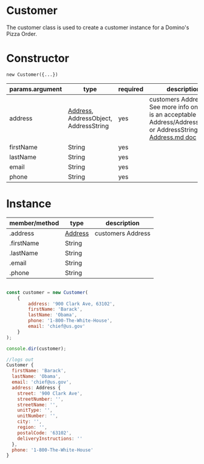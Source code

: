Customer
====
The customer class is used to create a customer instance for a Domino's Pizza Order.


Constructor
====

`new Customer({...})`

|params.argument|type  |required|description|
|--------|------|--------|-------|
|address      |[Address](https://github.com/RIAEvangelist/node-dominos-pizza-api/blob/v3.x/docs/Address.md), AddressObject, AddressString|yes|customers Address. See more info on what is an acceptable Address/AddressObject or AddressString in the [Address.md doc](https://github.com/RIAEvangelist/node-dominos-pizza-api/blob/v3.x/docs/Address.md)|
|firstName  |String|yes||
|lastName   |String|yes||
|email      |String|yes||
|phone      |String|yes||

Instance
====

|member/method|type  |description|
|-------------|------|-------    |
|.address      |[Address](https://github.com/RIAEvangelist/node-dominos-pizza-api/blob/v3.x/docs/Address.md)|customers Address|
|.firstName  |String| |
|.lastName   |String||
|.email      |String||
|.phone      |String||




```js

const customer = new Customer(
    {
        address: '900 Clark Ave, 63102',
        firstName: 'Barack',
        lastName: 'Obama',
        phone: '1-800-The-White-House',
        email: 'chief@us.gov'
    }
);

console.dir(customer);

//logs out
Customer {
  firstName: 'Barack',
  lastName: 'Obama',
  email: 'chief@us.gov',
  address: Address {
    street: '900 Clark Ave',
    streetNumber: '',
    streetName: '',
    unitType: '',
    unitNumber: '',
    city: '',
    region: '',
    postalCode: '63102',
    deliveryInstructions: ''
  },
  phone: '1-800-The-White-House'
}


```